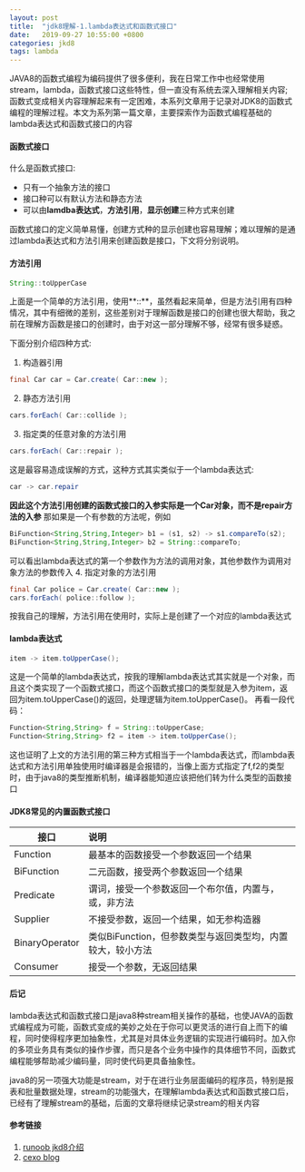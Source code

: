 ```yaml
---
layout: post
title:  "jdk8理解-1.lambda表达式和函数式接口"
date:   2019-09-27 10:55:00 +0800
categories: jkd8
tags: lambda
---
```


JAVA8的函数式编程为编码提供了很多便利，我在日常工作中也经常使用stream，lambda，函数式接口这些特性，但一直没有系统去深入理解相关内容;函数式变成相关内容理解起来有一定困难，本系列文章用于记录对JDK8的函数式编程的理解过程。本文为系列第一篇文章，主要探索作为函数式编程基础的lambda表达式和函数式接口的内容

#### 函数式接口

什么是函数式接口:
* 只有一个抽象方法的接口
* 接口种可以有默认方法和静态方法
* 可以由**lamdba表达式**，**方法引用**，**显示创建**三种方式来创建

函数式接口的定义简单易懂，创建方式种的显示创建也容易理解；难以理解的是通过lambda表达式和方法引用来创建函数是接口，下文将分别说明。

#### 方法引用

```java
String::toUpperCase
```
上面是一个简单的方法引用，使用**::**，虽然看起来简单，但是方法引用有四种情况，其中有细微的差别，这些差别对于理解函数是接口的创建也很大帮助，我之前在理解方函数是接口的创建时，由于对这一部分理解不够，经常有很多疑惑。

下面分别介绍四种方式:
1. 构造器引用
```java
final Car car = Car.create( Car::new );
```
2. 静态方法引用
```java
cars.forEach( Car::collide );
```
3. 指定类的任意对象的方法引用
```java
cars.forEach( Car::repair );
```
这是最容易造成误解的方式，这种方式其实类似于一个lambda表达式:
```java
car -> car.repair
```
**因此这个方法引用创建的函数式接口的入参实际是一个Car对象，而不是repair方法的入参**
那如果是一个有参数的方法呢，例如
```java
BiFunction<String,String,Integer> b1 = (s1, s2) -> s1.compareTo(s2);
BiFunction<String,String,Integer> b2 = String::compareTo;
```
可以看出lambda表达式的第一个参数作为方法的调用对象，其他参数作为调用对象方法的参数传入
4. 指定对象的方法引用
```java
final Car police = Car.create( Car::new );
cars.forEach( police::follow );
```
按我自己的理解，方法引用在使用时，实际上是创建了一个对应的lambda表达式

#### lambda表达式

```java
item -> item.toUpperCase();
```
这是一个简单的lambda表达式，按我的理解lambda表达式其实就是一个对象，而且这个类实现了一个函数式接口，而这个函数式接口的类型就是入参为item，返回为item.toUpperCase()的返回，处理逻辑为item.toUpperCase()。
再看一段代码：
```java
Function<String,String> f = String::toUpperCase;
Function<String,String> f2 = item -> item.toUpperCase();
```
这也证明了上文的方法引用的第三种方式相当于一个lambda表达式，而lambda表达式和方法引用单独使用时编译器是会报错的，当像上面方式指定了f,f2的类型时，由于java8的类型推断机制，编译器能知道应该把他们转为什么类型的函数接口

#### JDK8常见的内置函数式接口
| 接口           | 说明                                                       |
| -------------- |:---------------------------------------------------------- |
| Function       | 最基本的函数接受一个参数返回一个结果                       |
| BiFunction     | 二元函数，接受两个参数返回一个结果                         |
| Predicate      | 谓词，接受一个参数返回一个布尔值，内置与，或，非方法       |
| Supplier       | 不接受参数，返回一个结果，如无参构造器                     |
| BinaryOperator | 类似BiFunction，但参数类型与返回类型均，内置较大，较小方法 |
| Consumer               | 接受一个参数，无返回结果                                                           |

#### 后记

lambda表达式和函数式接口是java8种stream相关操作的基础，也使JAVA的函数式编程成为可能，函数式变成的美妙之处在于你可以更灵活的进行自上而下的编程，同时使得程序更加抽象性，尤其是对具体业务逻辑的实现进行编码时。加入你的多项业务具有类似的操作步骤，而只是各个业务中操作的具体细节不同，函数式编程能够帮助减少编码量，同时使代码更具备抽象性。

java8的另一项强大功能是stream，对于在进行业务层面编码的程序员，特别是报表和批量数据处理，stream的功能强大，在理解lambda表达式和函数式接口后，已经有了理解stream的基础，后面的文章将继续记录stream的相关内容

#### 参考链接

1. [runoob jkd8介绍]
2. [cexo blog]

[runoob jkd8介绍]: https://www.runoob.com/java/java8-method-references.html
[cexo blog]: https://www.cnblogs.com/webor2006/p/8135873.html

